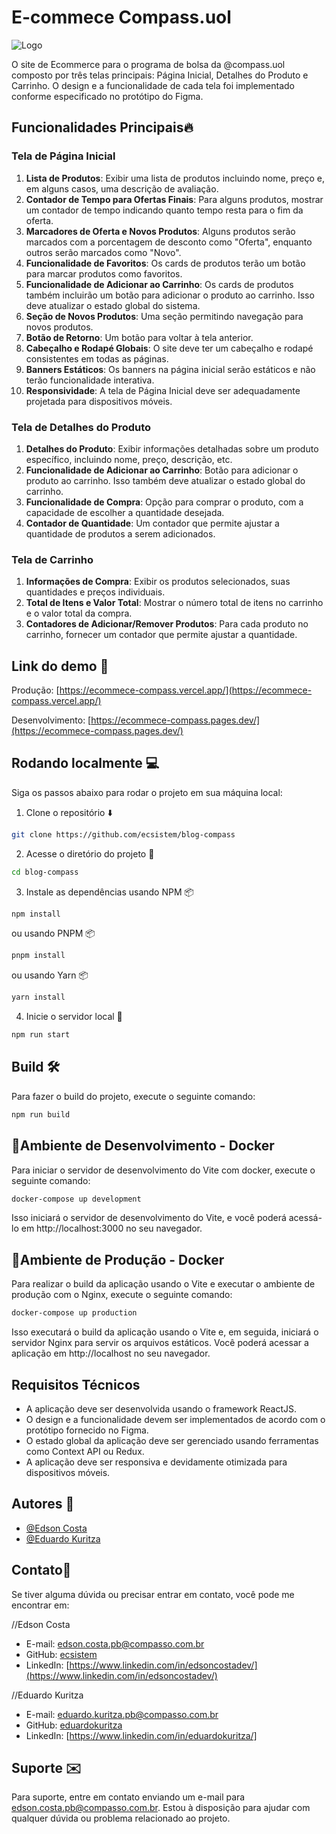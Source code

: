 # E-commece Compass.uol

![Logo](https://i.ibb.co/chJPk3G/Home.png)

O site de Ecommerce para o programa de bolsa da @compass.uol composto por três telas principais: Página Inicial, Detalhes do Produto e Carrinho. O design e a funcionalidade de cada tela foi implementado conforme especificado no protótipo do Figma.

## Funcionalidades Principais🔥
### Tela de Página Inicial

1. **Lista de Produtos**: Exibir uma lista de produtos incluindo nome, preço e, em alguns casos, uma descrição de avaliação.
2. **Contador de Tempo para Ofertas Finais**: Para alguns produtos, mostrar um contador de tempo indicando quanto tempo resta para o fim da oferta.
3. **Marcadores de Oferta e Novos Produtos**: Alguns produtos serão marcados com a porcentagem de desconto como "Oferta", enquanto outros serão marcados como "Novo".
4. **Funcionalidade de Favoritos**: Os cards de produtos terão um botão para marcar produtos como favoritos.
5. **Funcionalidade de Adicionar ao Carrinho**: Os cards de produtos também incluirão um botão para adicionar o produto ao carrinho. Isso deve atualizar o estado global do sistema.
6. **Seção de Novos Produtos**: Uma seção permitindo navegação para novos produtos.
7. **Botão de Retorno**: Um botão para voltar à tela anterior.
8. **Cabeçalho e Rodapé Globais**: O site deve ter um cabeçalho e rodapé consistentes em todas as páginas.
9. **Banners Estáticos**: Os banners na página inicial serão estáticos e não terão funcionalidade interativa.
10. **Responsividade**: A tela de Página Inicial deve ser adequadamente projetada para dispositivos móveis.

### Tela de Detalhes do Produto

1. **Detalhes do Produto**: Exibir informações detalhadas sobre um produto específico, incluindo nome, preço, descrição, etc.
2. **Funcionalidade de Adicionar ao Carrinho**: Botão para adicionar o produto ao carrinho. Isso também deve atualizar o estado global do carrinho.
3. **Funcionalidade de Compra**: Opção para comprar o produto, com a capacidade de escolher a quantidade desejada.
4. **Contador de Quantidade**: Um contador que permite ajustar a quantidade de produtos a serem adicionados.

### Tela de Carrinho

1. **Informações de Compra**: Exibir os produtos selecionados, suas quantidades e preços individuais.
2. **Total de Itens e Valor Total**: Mostrar o número total de itens no carrinho e o valor total da compra.
3. **Contadores de Adicionar/Remover Produtos**: Para cada produto no carrinho, fornecer um contador que permite ajustar a quantidade.

## Link do demo 🚀

Produção: [https://ecommece-compass.vercel.app/](https://ecommece-compass.vercel.app/)

Desenvolvimento: [https://ecommece-compass.pages.dev/](https://ecommece-compass.pages.dev/)

## Rodando localmente 💻

Siga os passos abaixo para rodar o projeto em sua máquina local:

1. Clone o repositório ⬇️

```bash
git clone https://github.com/ecsistem/blog-compass
```

2. Acesse o diretório do projeto 📂

```bash
cd blog-compass
```

3. Instale as dependências usando NPM 📦

```bash
npm install
```

ou usando PNPM 📦

```bash
pnpm install
```

ou usando Yarn 📦

```bash
yarn install
```

4. Inicie o servidor local 🚀

```bash
npm run start
```

## Build 🛠️

Para fazer o build do projeto, execute o seguinte comando:

```bash
npm run build
```

## 🧱Ambiente de Desenvolvimento - Docker
Para iniciar o servidor de desenvolvimento do Vite com docker, execute o seguinte comando:

```bash
docker-compose up development
```
Isso iniciará o servidor de desenvolvimento do Vite, e você poderá acessá-lo em http://localhost:3000 no seu navegador.

## 🧱Ambiente de Produção - Docker
Para realizar o build da aplicação usando o Vite e executar o ambiente de produção com o Nginx, execute o seguinte comando:

```bash
docker-compose up production
```
Isso executará o build da aplicação usando o Vite e, em seguida, iniciará o servidor Nginx para servir os arquivos estáticos. Você poderá acessar a aplicação em http://localhost no seu navegador.

## Requisitos Técnicos

- A aplicação deve ser desenvolvida usando o framework ReactJS.
- O design e a funcionalidade devem ser implementados de acordo com o protótipo fornecido no Figma.
- O estado global da aplicação deve ser gerenciado usando ferramentas como Context API ou Redux.
- A aplicação deve ser responsiva e devidamente otimizada para dispositivos móveis.

## Autores 👤
- [@Edson Costa](https://www.github.com/ecsistem)
- [@Eduardo Kuritza](https://www.github.com/eduardokuritza)

## Contato📱

Se tiver alguma dúvida ou precisar entrar em contato, você pode me encontrar em:

//Edson Costa
- E-mail: edson.costa.pb@compasso.com.br
- GitHub: [ecsistem](https://github.com/ecsistem)
- LinkedIn: [https://www.linkedin.com/in/edsoncostadev/](https://www.linkedin.com/in/edsoncostadev/)

//Eduardo Kuritza
- E-mail: eduardo.kuritza.pb@compasso.com.br
- GitHub: [eduardokuritza](https://github.com/eduardokuritza)
- LinkedIn: [https://www.linkedin.com/in/eduardokuritza/]

## Suporte ✉️

Para suporte, entre em contato enviando um e-mail para edson.costa.pb@compasso.com.br. Estou à disposição para ajudar com qualquer dúvida ou problema relacionado ao projeto.
